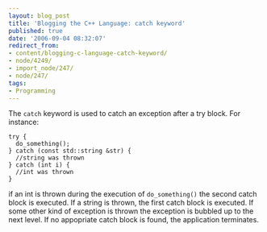 ```yaml
---
layout: blog_post
title: 'Blogging the C++ Language: catch keyword'
published: true
date: '2006-09-04 08:32:07'
redirect_from:
- content/blogging-c-language-catch-keyword/
- node/4249/
- import_node/247/
- node/247/
tags:
- Programming
---
```


The `catch` keyword is used to catch an exception after a try block. For instance:

    try {
      do_something();
    } catch (const std::string &str) {
      //string was thrown
    } catch (int i) {
      //int was thrown
    }

if an int is thrown during the execution of `do_something()` the second catch block is executed. If a string is thrown, the first catch block is executed. If some other kind of exception is thrown the exception is bubbled up to the next level. If no appopriate catch block is found, the application terminates.
